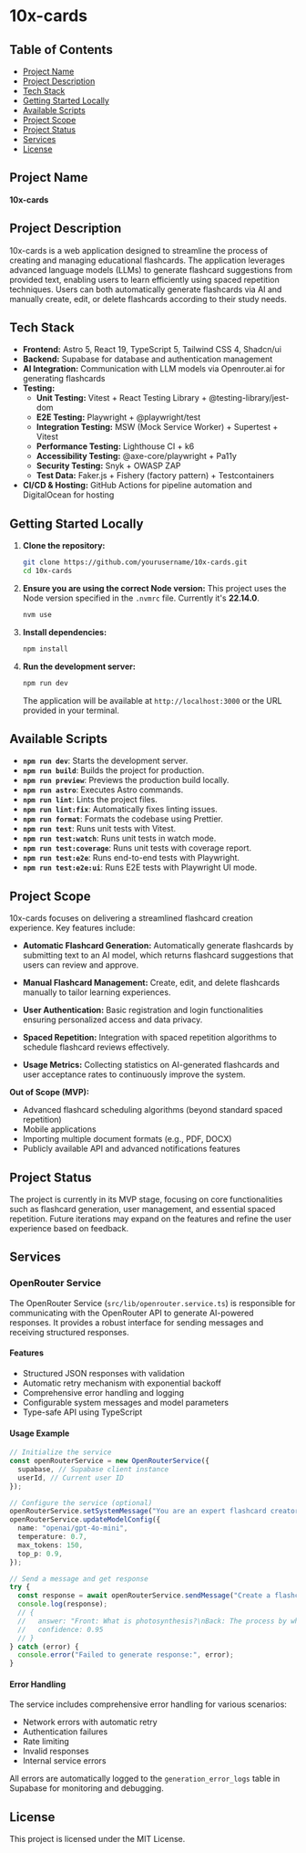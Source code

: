 # 10x-cards

## Table of Contents

- [Project Name](#project-name)
- [Project Description](#project-description)
- [Tech Stack](#tech-stack)
- [Getting Started Locally](#getting-started-locally)
- [Available Scripts](#available-scripts)
- [Project Scope](#project-scope)
- [Project Status](#project-status)
- [Services](#services)
- [License](#license)

## Project Name

**10x-cards**

## Project Description

10x-cards is a web application designed to streamline the process of creating and managing educational flashcards. The application leverages advanced language models (LLMs) to generate flashcard suggestions from provided text, enabling users to learn efficiently using spaced repetition techniques. Users can both automatically generate flashcards via AI and manually create, edit, or delete flashcards according to their study needs.

## Tech Stack

- **Frontend:** Astro 5, React 19, TypeScript 5, Tailwind CSS 4, Shadcn/ui
- **Backend:** Supabase for database and authentication management
- **AI Integration:** Communication with LLM models via Openrouter.ai for generating flashcards
- **Testing:**
  - **Unit Testing:** Vitest + React Testing Library + @testing-library/jest-dom
  - **E2E Testing:** Playwright + @playwright/test
  - **Integration Testing:** MSW (Mock Service Worker) + Supertest + Vitest
  - **Performance Testing:** Lighthouse CI + k6
  - **Accessibility Testing:** @axe-core/playwright + Pa11y
  - **Security Testing:** Snyk + OWASP ZAP
  - **Test Data:** Faker.js + Fishery (factory pattern) + Testcontainers
- **CI/CD & Hosting:** GitHub Actions for pipeline automation and DigitalOcean for hosting

## Getting Started Locally

1. **Clone the repository:**

   ```bash
   git clone https://github.com/yourusername/10x-cards.git
   cd 10x-cards
   ```

2. **Ensure you are using the correct Node version:**
   This project uses the Node version specified in the `.nvmrc` file. Currently it's **22.14.0**.

   ```bash
   nvm use
   ```

3. **Install dependencies:**

   ```bash
   npm install
   ```

4. **Run the development server:**

   ```bash
   npm run dev
   ```

   The application will be available at `http://localhost:3000` or the URL provided in your terminal.

## Available Scripts

- **`npm run dev`**: Starts the development server.
- **`npm run build`**: Builds the project for production.
- **`npm run preview`**: Previews the production build locally.
- **`npm run astro`**: Executes Astro commands.
- **`npm run lint`**: Lints the project files.
- **`npm run lint:fix`**: Automatically fixes linting issues.
- **`npm run format`**: Formats the codebase using Prettier.
- **`npm run test`**: Runs unit tests with Vitest.
- **`npm run test:watch`**: Runs unit tests in watch mode.
- **`npm run test:coverage`**: Runs unit tests with coverage report.
- **`npm run test:e2e`**: Runs end-to-end tests with Playwright.
- **`npm run test:e2e:ui`**: Runs E2E tests with Playwright UI mode.

## Project Scope

10x-cards focuses on delivering a streamlined flashcard creation experience. Key features include:

- **Automatic Flashcard Generation:**
  Automatically generate flashcards by submitting text to an AI model, which returns flashcard suggestions that users can review and approve.

- **Manual Flashcard Management:**
  Create, edit, and delete flashcards manually to tailor learning experiences.

- **User Authentication:**
  Basic registration and login functionalities ensuring personalized access and data privacy.

- **Spaced Repetition:**
  Integration with spaced repetition algorithms to schedule flashcard reviews effectively.

- **Usage Metrics:**
  Collecting statistics on AI-generated flashcards and user acceptance rates to continuously improve the system.

**Out of Scope (MVP):**

- Advanced flashcard scheduling algorithms (beyond standard spaced repetition)
- Mobile applications
- Importing multiple document formats (e.g., PDF, DOCX)
- Publicly available API and advanced notifications features

## Project Status

The project is currently in its MVP stage, focusing on core functionalities such as flashcard generation, user management, and essential spaced repetition. Future iterations may expand on the features and refine the user experience based on feedback.

## Services

### OpenRouter Service

The OpenRouter Service (`src/lib/openrouter.service.ts`) is responsible for communicating with the OpenRouter API to generate AI-powered responses. It provides a robust interface for sending messages and receiving structured responses.

#### Features

- Structured JSON responses with validation
- Automatic retry mechanism with exponential backoff
- Comprehensive error handling and logging
- Configurable system messages and model parameters
- Type-safe API using TypeScript

#### Usage Example

```typescript
// Initialize the service
const openRouterService = new OpenRouterService({
  supabase, // Supabase client instance
  userId, // Current user ID
});

// Configure the service (optional)
openRouterService.setSystemMessage("You are an expert flashcard creator.");
openRouterService.updateModelConfig({
  name: "openai/gpt-4o-mini",
  temperature: 0.7,
  max_tokens: 150,
  top_p: 0.9,
});

// Send a message and get response
try {
  const response = await openRouterService.sendMessage("Create a flashcard about photosynthesis.");
  console.log(response);
  // {
  //   answer: "Front: What is photosynthesis?\nBack: The process by which plants convert light energy into chemical energy to produce glucose from CO2 and water.",
  //   confidence: 0.95
  // }
} catch (error) {
  console.error("Failed to generate response:", error);
}
```

#### Error Handling

The service includes comprehensive error handling for various scenarios:

- Network errors with automatic retry
- Authentication failures
- Rate limiting
- Invalid responses
- Internal service errors

All errors are automatically logged to the `generation_error_logs` table in Supabase for monitoring and debugging.

## License

This project is licensed under the MIT License.
